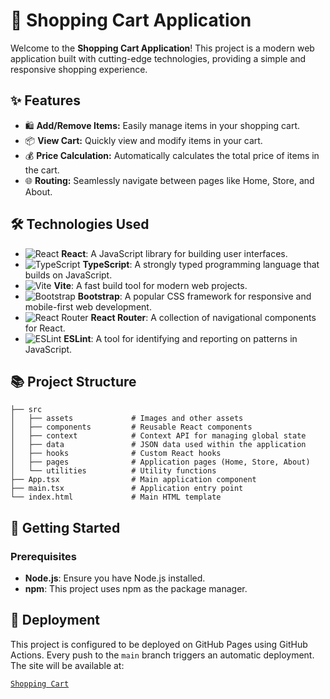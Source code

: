 # 🛒 Shopping Cart Application

Welcome to the **Shopping Cart Application**! This project is a modern web application built with cutting-edge technologies, providing a simple and responsive shopping experience.

## ✨ Features

- 🛍 **Add/Remove Items:** Easily manage items in your shopping cart.
- 📦 **View Cart:** Quickly view and modify items in your cart.
- 💰 **Price Calculation:** Automatically calculates the total price of items in the cart.
- 🌐 **Routing:** Seamlessly navigate between pages like Home, Store, and About.

## 🛠️ Technologies Used

- ![React](https://img.shields.io/badge/-React-61DAFB?style=for-the-badge&logo=react&logoColor=white) **React**: A JavaScript library for building user interfaces.
- ![TypeScript](https://img.shields.io/badge/-TypeScript-3178C6?style=for-the-badge&logo=typescript&logoColor=white) **TypeScript**: A strongly typed programming language that builds on JavaScript.
- ![Vite](https://img.shields.io/badge/-Vite-646CFF?style=for-the-badge&logo=vite&logoColor=white) **Vite**: A fast build tool for modern web projects.
- ![Bootstrap](https://img.shields.io/badge/-Bootstrap-7952B3?style=for-the-badge&logo=bootstrap&logoColor=white) **Bootstrap**: A popular CSS framework for responsive and mobile-first web development.
- ![React Router](https://img.shields.io/badge/-React%20Router-CA4245?style=for-the-badge&logo=react-router&logoColor=white) **React Router**: A collection of navigational components for React.
- ![ESLint](https://img.shields.io/badge/-ESLint-4B32C3?style=for-the-badge&logo=eslint&logoColor=white) **ESLint**: A tool for identifying and reporting on patterns in JavaScript.

## 📚 Project Structure

```plaintext
├── src
│   ├── assets             # Images and other assets
│   ├── components         # Reusable React components
│   ├── context            # Context API for managing global state
│   ├── data               # JSON data used within the application
│   ├── hooks              # Custom React hooks
│   ├── pages              # Application pages (Home, Store, About)
│   └── utilities          # Utility functions
├── App.tsx                # Main application component
├── main.tsx               # Application entry point
└── index.html             # Main HTML template
```
## 🚀 Getting Started

### Prerequisites

- **Node.js**: Ensure you have Node.js installed.
- **npm**: This project uses npm as the package manager.


## 🎯 Deployment

This project is configured to be deployed on GitHub Pages using GitHub Actions. Every push to the `main` branch triggers an automatic deployment. The site will be available at:

[`Shopping Cart`](https://markomelle.github.io/Shopping-Cart/)
